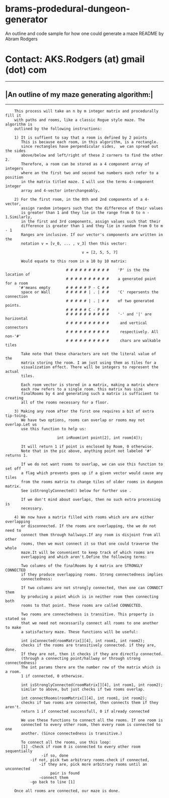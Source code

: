 # brams-prodedural-dungeon-generator
An outline and code sample for how one could generate a maze
README by Abram Rodgers
# Contact: AKS.Rodgers (at) gmail (dot) com

---------------------------------------------
|An outline of my maze generating algorithm:|
---------------------------------------------

***
        This process will take an n by m integer matrix and procedurally fill it
        with paths and rooms, like a classic Rogue style maze. The algorithm is
        outlined by the following instructions:

        1) It is suffient to say that a room is defined by 2 points
           This is because each room, in this algorithm, is a rectangle.
           since rectangles have perpendicular sides,  we can spread out the sides
           above/below and left/right of these 2 corners to find the other 2.
           Therefore, a room can be stored as a 4 component array of integers
           where an the first two and second two numbers each refer to a position
           in the matrix titled maze. I will use the terms 4-component integer
           array and 4-vector interchangeably.
             
        2) For the first room, in the 0th and 2nd components of a 4-vector,
           assign random integers such that the difference of their values 
           is greater than 1 and they lie in the range from 0 to n - 1.Similarly, 
           in the first and 3rd components, assign values such that their 
           difference is greater than 1 and they lie in random from 0 to m - 1
           Ranges are inclusive. If our vector's components are written in the
           notation v = [v_0, ... , v_3] then this vector:
                                       
                                      v = [2, 5, 5, 7]
            
           Would equate to this room in a 10 by 10 matrix:
               
                               # # # # # # # # # #    'P' is the the location of 
                               # # # # # # # # # #    a generated point for a room
          '#'means empty       # # # # # P - C # #    
           space or Wall       # # # # # | . | # #    'C' repersents the connection
                               # # # # # | . | # #    of two generated points.
                               # # # # # C - P # #    
                               # # # # # # # # # #    '-' and '|' are horizontal
                               # # # # # # # # # #     and vertical connectors
                               # # # # # # # # # #     respectively. All non-'#'
                               # # # # # # # # # #     chars are walkable tiles
          
           Take note that these characters are not the literal value of the
           matrix storing the room. I am just using them as tiles for a
           visualization effect. There will be integers to represent the actual
           tiles.
            
           Each room vector is stored in a matrix, making a matrix where
           each row refers to a single room. this matrix has size 
           finalRooms by 4 and generating such a matrix is sufficient to creating
           all of the rooms necessary for a floor.
            
        3) Making any room after the first one requires a bit of extra tip-toing.
           We have two options, rooms can overlap or rooms may not overlap.Let us
           use this function to help us:
               
                           int inRoom(int point[2], int room[4]);
             
           It will return 1 if point is enclosed by Room, 0 otherwise.
           Note that in the pic above, anything point not labeled '#' returns 1.
                
           If we do not want rooms to overlap, we can use this function to set off
           a flag which prevents goes up if a given vector would cause any tiles
           from the rooms matrix to change tiles of older rooms in dungeon matrix.
           See isStronglyConnected() below for further use .
                
           If we don't mind about overlaps, then no such extra processing is
           necessary.
              
        4) We now have a matrix filled with rooms which are are either overlapping
           or disconnected. If the rooms are overlapping, the we do not need to
           connect them through hallways.If any room is disjoint from all other
           rooms, then we must connect it so that one could traverse the whole
           maze.It will be convenient to keep track of which rooms are
           overlapping and which aren't.Define the following terms:
            
           Two columns of the finalRooms by 4 matrix are STRONGLY CONNECTED 
           if they produce overlapping rooms. Strong connectedness implies 
           connectedness:
            
           If two columns are not strongly connected, then one can CONNECT them
           by producing a point which is in neither room then connecting both
           rooms to that point. These rooms are called CONNECTED.
                
           Two rooms are connectedness is transitive. This property is stated so
           that we need not necessarily connect all rooms to one another to make
           a satisfactory maze. These functions will be useful:
            
           int isConnected(roomMatrix[][4], int room1, int room2);
           checks if the rooms are transitively connected. if they are, done.
           If they are not, then it checks if they are directly connected. 
           (through a connecting point/hallway or through strong connectedness)
           The int params there are the number row of the matrix which is a room.
           1 if connected, 0 otherwise.
            
           int isStronglyConnected(roomMatrix[][4], int room1, int room2);
           similar to above, but just checks if two rooms overlap.
                
           int connectRooms(roomMatrix[][4], int room1, int room2);
           checks if two rooms are connected, then connects them if they aren't.
           return 1 if connected successfull, 0 if already connected
            
           We use these functions to connect all the rooms. If one room is
           connected to every other room, then every room is connected to one
           another. (Since connectedness is transitive.)
                
           To connect all the rooms, use this loop:
           [1] -Check if room 0 is connected to every other room sequentially
                    -if so, done
               -if not, pick two arbitrary rooms.check if connected, 
                   -if they are, pick more arbitrary rooms until an unconnected 
                        pair is found
                   -connect them
               -go back to line [1]
            
        Once all rooms are connected, our maze is done.
                                                                        
        

